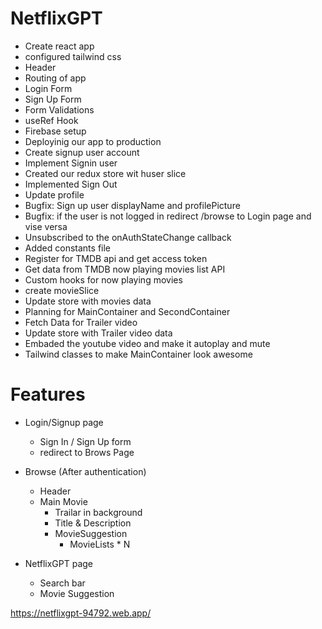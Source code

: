 # NetflixGPT

- Create react app
- configured tailwind css
- Header
- Routing of app
- Login Form
- Sign Up Form
- Form Validations
- useRef Hook
- Firebase setup
- Deployinig our app to production
- Create signup user account
- Implement Signin user
- Created our redux store wit huser slice
- Implemented Sign Out
- Update profile
- Bugfix: Sign up user displayName and profilePicture
- Bugfix: if the user is not logged in redirect /browse to Login page and vise versa
- Unsubscribed to the onAuthStateChange callback
- Added constants file
- Register for TMDB api and get access token
- Get data from TMDB now playing movies list API
- Custom hooks for now playing movies
- create movieSlice
- Update store with movies data
- Planning for MainContainer and SecondContainer
- Fetch Data for Trailer video
- Update store with Trailer video data
- Embaded the youtube video and make it autoplay and mute
- Tailwind classes to make MainContainer look awesome

# Features
- Login/Signup page
    - Sign In / Sign Up form
    - redirect to Brows Page
 - Browse (After authentication)
    - Header
    - Main Movie 
        - Trailar in background
        - Title & Description
        - MovieSuggestion
            - MovieLists * N
 
 - NetflixGPT page
    - Search bar
    - Movie Suggestion

 https://netflixgpt-94792.web.app/